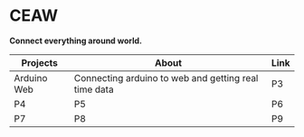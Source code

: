 # CEAW
 **Connect everything around world.**

|  Projects |  About | Link  |
|---|---|---|
| Arduino Web  | Connecting arduino to web and getting real time data  |  P3|
|  P4 |  P5 |  P6 |
|  P7 |  P8 |  P9 |